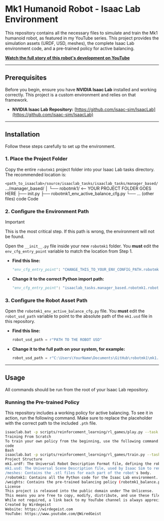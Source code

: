 # Mk1 Humanoid Robot - Isaac Lab Environment

This repository contains all the necessary files to simulate and train the Mk1 humanoid robot, as featured in my YouTube series. This project provides the simulation assets (URDF, USD, meshes), the complete Isaac Lab environment code, and a pre-trained policy for active balancing.

**[Watch the full story of this robot's development on YouTube](https://www.youtube.com/@WiredGeist)**

---

## Prerequisites

Before you begin, ensure you have **NVIDIA Isaac Lab** installed and working correctly. This project is a custom environment and relies on that framework.

*   **NVIDIA Isaac Lab Repository:** [https://github.com/isaac-sim/IsaacLab](https://github.com/isaac-sim/IsaacLab)

---

## Installation

Follow these steps carefully to set up the environment.

### 1. Place the Project Folder

Copy the entire `robotmk1` project folder into your Isaac Lab tasks directory. The recommended location is:

`<path_to_isaaclab>/source/isaaclab_tasks/isaaclab_tasks/manager_based/`
.../manager_based/
│
└── robotmk1/ <-- YOUR PROJECT FOLDER GOES HERE
├── init.py
├── robotmk1_env_active_balance_cfg.py
└── ... (other files)
code
Code
### 2. Configure the Environment Path

> [!IMPORTANT]
> This is the most critical step. If this path is wrong, the environment will not be found.

Open the `__init__.py` file inside your new `robotmk1` folder. You **must** edit the `env_cfg_entry_point` variable to match the location from Step 1.

*   **Find this line:**
    ```python
    "env_cfg_entry_point": "CHANGE_THIS_TO_YOUR_ENV_CONFIG_PATH.robotmk1_env_active_balance_cfg:RobotMk1ActiveBalanceEnvCfg",
    ```
*   **Change it to the correct Python import path:**
    ```python
    "env_cfg_entry_point": "isaaclab_tasks.manager_based.robotmk1.robotmk1_env_active_balance_cfg:RobotMk1ActiveBalanceEnvCfg",
    ```

### 3. Configure the Robot Asset Path

Open the `robotmk1_env_active_balance_cfg.py` file. You **must** edit the `robot_usd_path` variable to point to the absolute path of the `mk1.usd` file in this repository.

*   **Find this line:**
    ```python
    robot_usd_path = r"PATH TO THE ROBOT USD"
    ```
*   **Change it to the full path on your system, for example:**
    ```python
    robot_usd_path = r"C:\Users\YourName\Documents\GitHub\robotmk1\mk1.usd"
    ```

---

## Usage

All commands should be run from the root of your Isaac Lab repository.

### Running the Pre-trained Policy

This repository includes a working policy for active balancing. To see it in action, run the following command. Make sure to replace the placeholder with the correct path to the included `.pth` file.

```bash
isaaclab.bat -p scripts/reinforcement_learning/rl_games/play.py --task RobotMK1-ActiveBalance-v0 --num_envs 1 --checkpoint <PATH_TO_REPO>/weights/robotmk1_balance.pth
Training From Scratch
To train your own policy from the beginning, use the following command:
code
Bash
isaaclab.bat -p scripts/reinforcement_learning/rl_games/train.py --task RobotMK1-ActiveBalance-v0 --num_envs 128 --max_iterations 5000 --headless
Project Structure
mk1.urdf: The Universal Robot Description Format file, defining the robot's physical properties.
mk1.usd: The Universal Scene Description file, used by Isaac Sim to render the robot.
/meshes: Contains the .stl files for each part of the robot's body.
/robotmk1: Contains all the Python code for the Isaac Lab environment.
/weights: Contains the pre-trained balancing policy (robotmk1_balance.pth).
License
This project is released into the public domain under The Unlicense.
This means you are free to copy, modify, distribute, and use these files for any purpose, without any conditions.
While not required, a link back to my YouTube channel is always appreciated if you find this project helpful!
Created by Wirdegeist
Website: https://wirdegeist.com
YouTube: https://www.youtube.com/@WiredGeist
